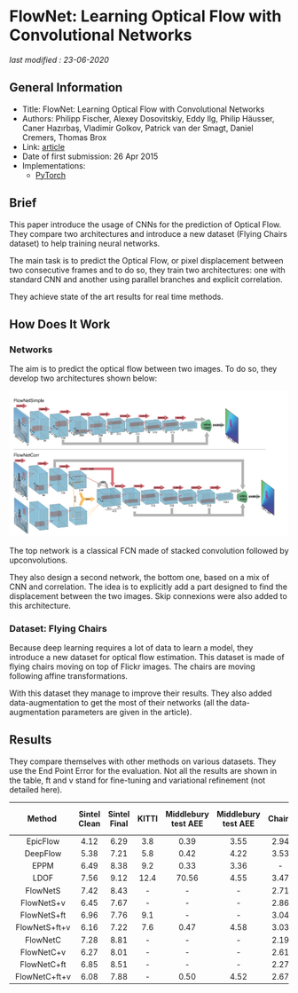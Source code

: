 # FlowNet: Learning Optical Flow with Convolutional Networks

_last modified : 23-06-2020_

## General Information

- Title: FlowNet: Learning Optical Flow with Convolutional Networks
- Authors: Philipp Fischer, Alexey Dosovitskiy, Eddy Ilg, Philip Häusser, Caner Hazırbaş, Vladimir Golkov, Patrick van der Smagt, Daniel Cremers, Thomas Brox
- Link: [article](https://arxiv.org/abs/1504.06852)
- Date of first submission: 26 Apr 2015
- Implementations: 
    - [PyTorch](https://github.com/ClementPinard/FlowNetPytorch)

## Brief

This paper introduce the usage of CNNs for the prediction of Optical Flow. They compare two architectures and introduce a new dataset (Flying Chairs dataset) to help training neural networks.

The main task is to predict the Optical Flow, or pixel displacement between two consecutive frames and to do so, they train two architectures: one with standard CNN and another using parallel branches and explicit correlation.

They achieve state of the art results for real time methods.

## How Does It Work

### Networks

The aim is to predict the optical flow between two images. To do so, they develop two architectures shown below:

![network](https://raw.githubusercontent.com/D3lt4lph4/papers/master/docs/images/flow/FlowNet/network.png "network")

The top network is a classical FCN made of stacked convolution followed by upconvolutions. 

They also design a second network, the bottom one, based on a mix of CNN and correlation. The idea is to explicitly add a part designed to find the displacement between the two images. Skip connexions were also added to this architecture.

### Dataset: Flying Chairs

Because deep learning requires a lot of data to learn a model, they introduce a new dataset for optical flow estimation. This dataset is made of flying chairs moving on top of Flickr images. The chairs are moving following affine transformations.

With this dataset they manage to improve their results. They also added data-augmentation to get the most of their networks (all the data-augmentation parameters are given in the article).

## Results

They compare themselves with other methods on various datasets. They use the End Point Error for the evaluation. Not all the results are shown in the table, ft and v stand for fine-tuning and variational refinement (not detailed here).

| Method | Sintel Clean | Sintel Final | KITTI | Middlebury test AEE | Middlebury test AEE | Chairs | Time (sec) CPU | Time (sec) GPU|
|:-:|:-:|:-:|:-:|:-:|:-:|:-:|:-:|:-:|
| EpicFlow | 4.12 | 6.29 | 3.8 | 0.39 | 3.55 | 2.94 | 16 | - |
| DeepFlow | 5.38 | 7.21 | 5.8 | 0.42 | 4.22 | 3.53 | 17 | - |
| EPPM  | 6.49 | 8.38 | 9.2 | 0.33 | 3.36 | - | - | 0.2 |
| LDOF  | 7.56 | 9.12 | 12.4 | 70.56 | 4.55 | 3.47 | 65 | 2.5 |
| FlowNetS  | 7.42 | 8.43 | - | - | - | 2.71 | - | 0.08 |
| FlowNetS+v | 6.45 | 7.67 | - | - | - | 2.86 | - | 1.05 |
| FlowNetS+ft | 6.96 | 7.76 | 9.1 | - | - | 3.04 | - | 0.08 |
| FlowNetS+ft+v | 6.16 | 7.22 | 7.6 | 0.47 | 4.58 | 3.03 | - | 1.05 |
| FlowNetC | 7.28 | 8.81 | - | - | - | 2.19 | - | 0.15 |
| FlowNetC+v | 6.27 | 8.01 | - | - | - | 2.61 | - | 1.12 |
| FlowNetC+ft | 6.85 | 8.51 | - | - | - | 2.27 | - | 0.15 |
| FlowNetC+ft+v | 6.08 | 7.88 | - | 0.50 | 4.52 | 2.67 | - | 1.12 |